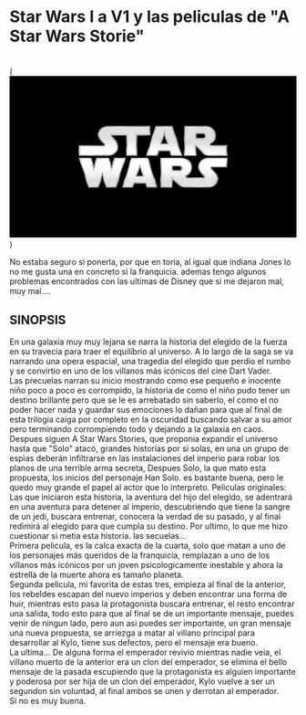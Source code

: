 # Star Wars I a V1 y las peliculas de "A Star Wars Storie"
\
(![Star Wars](../img/Star.jpg))

No estaba seguro si ponerla, por que en toria, al igual que indiana Jones lo no me gusta una en concreto si la franquicia. ademas tengo algunos problemas encontrados con las ultimas de Disney que si me dejaron mal, muy mal....
## SINOPSIS
En una galaxia muy muy lejana se narra la historia del elegido de la fuerza en su travecia para traer el equilibrio al universo. A lo largo de la saga se va narrando una opera espacial, una tragedia del elegido que perdio el rumbo y se convirtio en uno de los villanos más icónicos del cine Dart Vader.\
Las precuelas narran su inicio mostrando como ese pequeño e inocente niño poco a poco es corrompido, la historia de como el niño pudo tener un destino brillante pero que se le es arrebatado sin saberlo, el como el no poder hacer nada y guardar sus emociones lo dañan para que al final de esta trilogía caiga por completo en la oscuridad buscando salvar a su amor pero terminando corrompiendo todo y dejando a la galaxia en caos. \
Despues siguen A Star Wars Stories, que proponia expandir el universo hasta que "Solo" atacó, grandes historias por si solas, en una un grupo de espias deberán infiltrarse en las instalaciones del imperio para robar los planos de una terrible arma secreta, Despues Solo, la que mato esta propuesta, los inicios del personaje Han Solo. es bastante buena, pero le quedo muy grande el papel al actor que lo interpreto.
Peliculas originales: Las que iniciaron esta historia, la aventura del hijo del elegido, se adentrará en una aventura para detener al imperio, descubriendo que tiene la sangre de un jedi, buscara entrenar, conocera la verdad de su pasado, y al final redimirá al elegido para que cumpla su destino.
Por ultimo, lo que me hizo cuestionar si metia esta historia. las secuelas... \
Primera pelicula, es la calca exacta de la cuarta, solo que matan a uno de los personajes más queridos de la franquicia, remplazan a uno de los villanos más icónicos por un joven psicologicamente inestable y ahora la estrella de la muerte ahora es tamaño planeta. \
Segunda pelicula, mi favorita de estas tres, empieza al final de la anterior, los rebeldes escapan del nuevo imperios y deben encontrar una forma de huir, mientras esto pasa la protagonista buscara entrenar, el resto encontrar una salida, todo esto para que al final se de un importante mensaje, puedes venir de ningun lado, pero aun asi puedes ser importante, un gran mensaje una nueva propuesta, se arriezga a matar al villano principal para desarrollar al Kylo, tiene sus defectos, pero el mensaje era bueno. \
La ultima... De alguna forma el emperador revivio mientras nadie veia, el villano muerto de la anterior era un clon del emperador, se elimina el bello mensaje de la pasada escupiendo que la protagonista es alguien importante y poderosa por ser hija de un clon del emperador, Kylo vuelve a ser un segundon sin voluntad, al final ambos se unen y derrotan al emperador. \
Si no es muy buena.